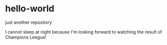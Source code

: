# hello-world
just another repository

I cannot sleep at night because I'm looking forward to watching the result of Champions Leegue!
